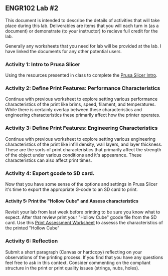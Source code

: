 ## ENGR102 Lab #2

This document is intended to describe the details of activities that will take place during this lab. Deliverables are items that you will each turn in (as a document) or demonstrate (to your instructor) to recieve full credit for the lab.

Generally any worksheets that you need for lab will be provided at the lab. I have linked the documents for any other potential users.

### Activity 1: Intro to Prusa Slicer

Using the resources presented in class to complete the [Prusa Slicer Intro](https://github.com/smithrockmaker/ENGR102/blob/main/documents/Assessments/PusaSlicerIntro.docx).

### Activity 2: Define Print Features: Performance Characteristics

Continue with previous worksheet to explore setting various performance characteristics of the print like brims, speed, filament, and temperatures. While there is certainly overlap between these characteristics and engineering characteristics these primarily affect how the printer operates.

### Activity 3: Define Print Features: Engineering Characteristics

Continue with previous worksheet to explore setting various engineering characteristics of the print like infill density, wall layers, and layer thickness. These are the sorts of print characteristics that primarily affect the strength of the object under various conditions and it's appearance. These characteristics can also affect print times.

### Activity 4: Export gcode to SD card.

Now that you have some sense of the options and settings in Prusa Slicer it's time to export the appropriate G-code to an SD card to print.

#### Activity 5: Print the "Hollow Cube" and Assess characteristics

Revisit your lab from last week before printing to be sure you know what to expect. After that review print your "Hollow Cube" gcode file from the SD card. Use this [Print Assessment Worksheet]() to assesss the characteristics of the printed "Hollow Cube"

### Activity 6: Reflection

Submit a short paragraph (Canvas or hardcopy) reflecting on your observations of the printing process. If you find that you have any questions feel free to ask in this context. Consider commenting on the compliant structure in the print or print quality issues (strings, nubs, holes).
